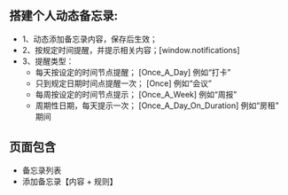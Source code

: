 ## 搭建个人动态备忘录:

* 1、动态添加备忘录内容，保存后生效；
* 2、按规定时间提醒，并提示相关内容；[window.notifications]
* 3、提醒类型：
    * 每天按设定的时间节点提醒；     [Once_A_Day]   例如“打卡”
    * 只到规定日期时间点提醒一次；   [Once]         例如“会议”
    * 每周按设定的时间节点提示；     [Once_A_Week]  例如“周报”
    * 周期性日期，每天提示一次；   [Once_A_Day_On_Duration]  例如“房租”  期间



## 页面包含

*  备忘录列表
*  添加备忘录【内容 + 规则】